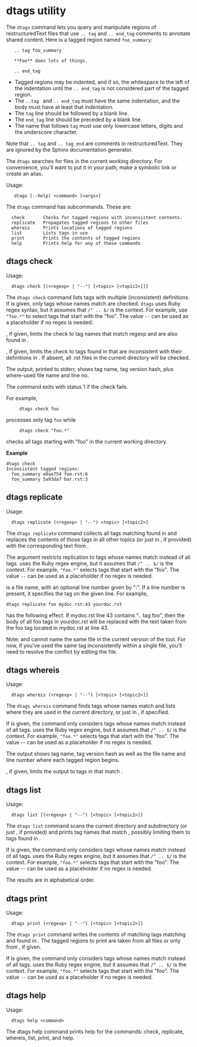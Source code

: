 # dtags utility

The `dtags` command lets you query and manipulate regions of
restructuredText files that use `.. tag` and `.. end_tag` comments to
annotate shared content. Here is a tagged region named `foo_summary`:
 
```
   .. tag foo_summary
   
   **Foo** does lots of things.
   
   .. end_tag
```

* Tagged regions may be indented, and if so, the whitespace to the 
left of the indentation until the `.. end_tag` is not considered part
of the tagged region. 
* The `..tag ` and `.. end_tag` must have the same 
indentation, and the body must have at least that indentation.
* The ``tag`` line should be followed by a blank line.
* The ``end_tag`` line should be preceded by a blank line.
* The name that follows ``tag`` must use only lowercase letters, digits and the underscore character.

Note that `.. tag` and `.. tag_end` are comments in
restructuredText. They are ignored by the Sphinx documentation
generator.

The `dtags` searches for files in the current working directory. For convenience, you'll want to put it in your path, make a symbolic link or create an alias.

Usage:

```
   dtags [--help] <command> [<args>]
```

The `dtags` command has subcommands. These are:

      check       Checks for tagged regions with inconsistent contents.
      replicate   Propagates tagged regions to other files
      whereis     Prints locations of tagged regions
      list        Lists tags in use
      print       Prints the contents of tagged regions
      help        Prints help for any of these commands

## dtags check

Usage:
```
  dtags check [(<regexp> | "--") [<topic> [<topic2>]]]
```
The `dtags check` command lists tags with multiple (inconsistent)
definitions. If <regexp> is given, only tags whose names match
<regexp> are checked. `dtags` uses Ruby regex syntax, but it assumes
that `/^ .. $/` is the context. For example, use `"foo.*"` to select tags
that start with the "foo". The value `--` can be used as a placeholder
if no regex is needed.

<topic>, if given, limits the check to tag names that match regexp and
are also found in <topic>.

<topic2>, if given, limits the check to tags found in <topic> that are
inconsistent with their definitions in <topic2>. If absent, all .rst
files in the current directory will be checked.

The output, printed to stderr, shows tag name, tag version hash, plus
where-used file name and line no.

The command exits with status 1 if the check fails.

For example,

```
     dtags check foo
```

processes only tag `foo` while 

```
     dtags check "foo.*"
```	 

checks all tags starting with "foo" in the current working directory.

**Example**
```
dtags check
Inconsistent tagged regions:
  foo_summary e8ae754 foo.rst:6
  foo_summary 5a93da7 bar.rst:3
```

## dtags replicate

Usage: 
```
  dtags replicate (<regexp> | "--") <topic> [<topic2>]
```

The `dtags replicate` command collects all tags matching <regexp> found
in <topic> and replaces the contents of those tags in all other topics
(or just in <topic2>, if provided) with the corresponding text from
<topic>.

The <regexp> argument restricts replication to tags whose names match
<regexp> instead of all tags. <regexp> uses the Ruby regex engine, but
it assumes that `/^ .. $/` is the context. For example, `"foo.*"` selects
tags that start with the "foo". The value `--` can be used as a
placeholder if no regex is needed.

<topic> is a file name, with an optional line number given by
":<digits>".  If a line number is present, it specifies the tag on the
given line.  For example,

    dtags replicate foo mydoc.rst:43 yourdoc.rst

has the following effect. If mydoc.rst line 43 contains ".. tag foo",
then the body of all foo tags in yourdoc.rst will be replaced with the
text taken from the foo tag located in mydoc.rst at line 43.

Note: <topic> and <topic2> cannot name the same file in the current
version of the tool. For now, if you've used the same tag inconsistently within a
single file, you'll need to resolve the conflict by editing the file.

## dtags whereis

Usage: 
```
  dtags whereis (<regexp> | "--") [<topic> [<topic2>]]
```

The `dtags whereis` command finds tags whose names match <regexp> and
lists where they are used in the current directory, or just in
<topic2>, if specified.

If <regexp> is given, the command only considers tags whose names
match <regexp> instead of all tags. <regexp> uses the Ruby regex
engine, but it assumes that `/^ .. $/` is the context. For example,
`"foo.*"` selects tags that start with the "foo". The value -- can be
used as a placeholder if no regex is needed.

The output shows tag name, tag version hash as well as the file name
and line number where each tagged region begins.

<topic>, if given, limits the output to tags in <topic> that match
<regexp>.

## dtags list

Usage: 
```
  dtags list [(<regexp> | "--") [<topic> [<topic2>]]
```
The `dtags list` command scans the current directory and subdirectory
(or just <topic2>, if provided) and prints tag names that match
<regexp>, possibly limiting them to tags found in <topic>.

If <regexp> is given, the command only considers tags whose names
match <regexp> instead of all tags. <regexp> uses the Ruby regex
engine, but it assumes that `/^ .. $/` is the context. For example,
`"foo.*"` selects tags that start with the "foo". The value -- can be
used as a placeholder if no regex is needed.

The results are in alphabetical order.

## dtags print

Usage: 
```
  dtags print (<regexp> | "--") [<topic> [<topic2>]]
```

The `dtags print` command writes the contents of matching tags matching
<regexp> and found in <topic>. The tagged regions to print are taken
from all files or only from <topic2>, if given.

If <regexp> is given, the command only considers tags whose names
match <regexp> instead of all tags. <regexp> uses the Ruby regex
engine, but it assumes that `/^ .. $/` is the context. For example,
`"foo.*"` selects tags that start with the "foo". The value `--` can be
used as a placeholder if no regex is needed.

## dtags help

Usage: 
```
  dtags help <command>
```

The dtags help command prints help for the commands: check,
replicate, whereis, list, print, and help.
